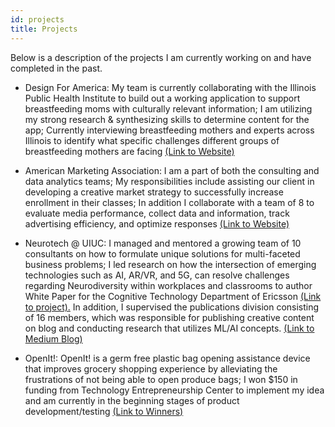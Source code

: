 ```yaml
---
id: projects
title: Projects
---
```


Below is a description of the projects I am currently working on and have completed in the past. 

* Design For America: My team is currently collaborating with the Illinois Public Health Institute to build out a working application to support breastfeeding moms with culturally relevant information; I am utilizing my strong research & synthesizing skills to determine content for
the app; Currently interviewing breastfeeding mothers and experts across Illinois to identify what specific challenges different groups of breastfeeding mothers are facing [(Link to Website)](https://dfaillinois.com)

* American Marketing Association: I am a part of both the consulting and data analytics teams; My responsibilities include assisting our client in developing a creative market strategy to successfully increase enrollment in their classes; In addition I collaborate with a team of 8 to evaluate media performance, collect data and information, track advertising efficiency, and optimize responses [(Link to Website)](https://www.amaillinois.org)

* Neurotech @ UIUC: I managed and mentored a growing team of 10 consultants on how to formulate unique solutions for multi-faceted business problems; I led research on how the intersection of emerging technologies such as AI, AR/VR, and 5G, can resolve challenges regarding Neurodiversity within workplaces and classrooms to author White Paper for the Cognitive Technology Department of Ericsson <a href="https://kavlau2.github.io/tech-portfolio/docs/assets/ntuiucwp.pdf" target="_blank">(Link to project).</a> In addition, I supervised the publications division consisting of 16 members, which was responsible for publishing
creative content on blog and conducting research that utilizes ML/AI concepts. [(Link to Medium Blog)](https://medium.com/@uiucneurotech/disease-treatment-using-bci-technology-c6168332a82b)

* OpenIt!: OpenIt! is a germ free plastic bag opening assistance device that improves grocery shopping experience by alleviating the frustrations of not being able to open produce bags; I won $150 in funding from Technology Entrepreneurship Center to implement my idea and am currently in the beginning stages of product development/testing [(Link to Winners)](https://tec.illinois.edu/programs/isolate-ideate)
